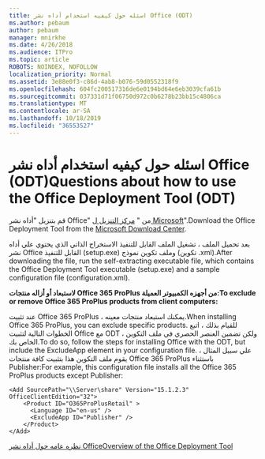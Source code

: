 ```yaml
---
title: اسئله حول كيفيه استخدام أداه نشر Office (ODT)
ms.author: pebaum
author: pebaum
manager: mnirkhe
ms.date: 4/26/2018
ms.audience: ITPro
ms.topic: article
ROBOTS: NOINDEX, NOFOLLOW
localization_priority: Normal
ms.assetid: 3e88e0f3-c86d-4ab8-b076-59d0552318f9
ms.openlocfilehash: 604fc200517316de6e0194bd64e6eb3039cfa61b
ms.sourcegitcommit: 037331d71f06750d972c0b6278b23bb15c4806ca
ms.translationtype: MT
ms.contentlocale: ar-SA
ms.lasthandoff: 10/18/2019
ms.locfileid: "36553527"
---
```

# <a name="questions-about-how-to-use-the-office-deployment-tool-odt"></a><span data-ttu-id="efabf-102">اسئله حول كيفيه استخدام أداه نشر Office (ODT)</span><span class="sxs-lookup"><span data-stu-id="efabf-102">Questions about how to use the Office Deployment Tool (ODT)</span></span>

<span data-ttu-id="efabf-103">قم بتنزيل "أداه نشر Office" من " [مركز التنزيل ل Microsoft](http://go.microsoft.com/fwlink/p/?LinkID=626065)".</span><span class="sxs-lookup"><span data-stu-id="efabf-103">Download the Office Deployment Tool from the [Microsoft Download Center](http://go.microsoft.com/fwlink/p/?LinkID=626065).</span></span>
  
<span data-ttu-id="efabf-104">بعد تحميل الملف ، تشغيل الملف القابل للتنفيذ الاستخراج الذاتي الذي يحتوي علي أداه نشر Office القابل للتنفيذ (setup.exe) وملف تكوين نموذج (تكوين .xml).</span><span class="sxs-lookup"><span data-stu-id="efabf-104">After downloading the file, run the self-extracting executable file, which contains the Office Deployment Tool executable (setup.exe) and a sample configuration file (configuration.xml).</span></span>
  
 <span data-ttu-id="efabf-105">**لاستبعاد أو أزاله منتجات Office 365 ProPlus من أجهزه الكمبيوتر العميلة:**</span><span class="sxs-lookup"><span data-stu-id="efabf-105">**To exclude or remove Office 365 ProPlus products from client computers:**</span></span>
  
<span data-ttu-id="efabf-106">عند تثبيت Office 365 ProPlus ، يمكنك استبعاد منتجات معينه.</span><span class="sxs-lookup"><span data-stu-id="efabf-106">When installing Office 365 ProPlus, you can exclude specific products.</span></span> <span data-ttu-id="efabf-107">للقيام بذلك ، اتبع الخطوات التالية لتثبيت Office مع ODT ، ولكن تضمين العنصر الحصري في ملف التكوين الخاص بك.</span><span class="sxs-lookup"><span data-stu-id="efabf-107">To do so, follow the steps for installing Office with the ODT, but include the ExcludeApp element in your configuration file.</span></span> <span data-ttu-id="efabf-108">علي سبيل المثال ، يقوم ملف التكوين هذا بتثبيت كافة منتجات Office 365 ProPlus باستثناء Publisher:</span><span class="sxs-lookup"><span data-stu-id="efabf-108">For example, this configuration file installs all the Office 365 ProPlus products except Publisher:</span></span>
  
```
<Add SourcePath="\\Server\share" Version="15.1.2.3" OfficeClientEdition="32">
    <Product ID="O365ProPlusRetail" >
      <Language ID="en-us" />
      <ExcludeApp ID="Publisher" />
    </Product>
</Add>
```

[<span data-ttu-id="efabf-109">نظره عامه حول أداه نشر Office</span><span class="sxs-lookup"><span data-stu-id="efabf-109">Overview of the Office Deployment Tool</span></span>](https://docs.microsoft.com/deployoffice/overview-of-the-office-2016-deployment-tool)
  

